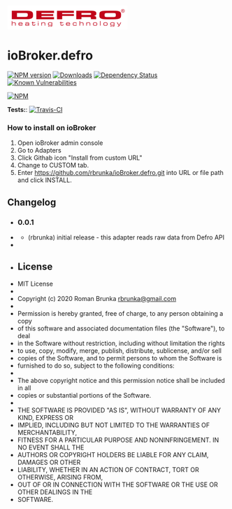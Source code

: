 ![Logo](admin/defro.png)
# ioBroker.defro

[![NPM version](http://img.shields.io/npm/v/iobroker.defro.svg)](https://www.npmjs.com/package/iobroker.defro)
[![Downloads](https://img.shields.io/npm/dm/iobroker.defro.svg)](https://www.npmjs.com/package/iobroker.defro)
[![Dependency Status](https://img.shields.io/david/rbrunka/iobroker.defro.svg)](https://david-dm.org/rbrunka/iobroker.template)
[![Known Vulnerabilities](https://snyk.io/test/github/rbrunka/ioBroker.defro/badge.svg)](https://snyk.io/test/github/rbrunka/ioBroker.defro)

[![NPM](https://nodei.co/npm/iobroker.defro.png?downloads=true)](https://nodei.co/npm/iobroker.defro/)

**Tests:**: [![Travis-CI](http://img.shields.io/travis/rbrunka/ioBroker.defro/master.svg)](https://travis-ci.org/rbrunka/ioBroker.defro)

### How to install on ioBroker
1. Open ioBroker admin console
2. Go to Adapters
3. Click Githab icon "Install from custom URL"
4. Change to CUSTOM tab.
5. Enter https://github.com/rbrunka/ioBroker.defro.git into URL or file path and click INSTALL.


## Changelog

* ### 0.0.1
* * (rbrunka) initial release - this adapter reads raw data from Defro API
*
* ## License
* MIT License
*
* Copyright (c) 2020 Roman Brunka <rbrunka@gmail.com>
*
* Permission is hereby granted, free of charge, to any person obtaining a copy
* of this software and associated documentation files (the "Software"), to deal
* in the Software without restriction, including without limitation the rights
* to use, copy, modify, merge, publish, distribute, sublicense, and/or sell
* copies of the Software, and to permit persons to whom the Software is
* furnished to do so, subject to the following conditions:
*
* The above copyright notice and this permission notice shall be included in all
* copies or substantial portions of the Software.
*
* THE SOFTWARE IS PROVIDED "AS IS", WITHOUT WARRANTY OF ANY KIND, EXPRESS OR
* IMPLIED, INCLUDING BUT NOT LIMITED TO THE WARRANTIES OF MERCHANTABILITY,
* FITNESS FOR A PARTICULAR PURPOSE AND NONINFRINGEMENT. IN NO EVENT SHALL THE
* AUTHORS OR COPYRIGHT HOLDERS BE LIABLE FOR ANY CLAIM, DAMAGES OR OTHER
* LIABILITY, WHETHER IN AN ACTION OF CONTRACT, TORT OR OTHERWISE, ARISING FROM,
* OUT OF OR IN CONNECTION WITH THE SOFTWARE OR THE USE OR OTHER DEALINGS IN THE
* SOFTWARE.
